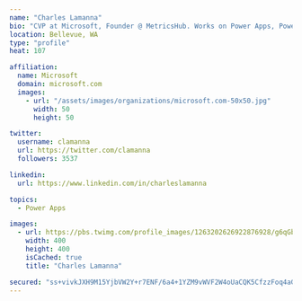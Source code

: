 ```yaml
---
name: "Charles Lamanna"
bio: "CVP at Microsoft, Founder @ MetricsHub. Works on Power Apps, Power Automate, Power Virtual Agent, Common Data Service and Dynamics 365."
location: Bellevue, WA
type: "profile"
heat: 107

affiliation:
  name: Microsoft
  domain: microsoft.com
  images:
    - url: "/assets/images/organizations/microsoft.com-50x50.jpg"
      width: 50
      height: 50

twitter:
  username: clamanna
  url: https://twitter.com/clamanna
  followers: 3537

linkedin:
  url: https://www.linkedin.com/in/charleslamanna

topics:
  - Power Apps

images:
  - url: https://pbs.twimg.com/profile_images/1263202626922876928/g6qGbHZ-_400x400.jpg
    width: 400
    height: 400
    isCached: true
    title: "Charles Lamanna"

secured: "ss+vivkJXH9M15YjbVW2Y+r7ENF/6a4+1YZM9vWVF2W4oUaCQK5CfzzFoq4aGAvYEHwxrBBTjjKk8ZzAZN8MMqklJhex4J+1Awb2qNOFW2YPM7uuliUwteqoK2bi7K3vI1iHKjK+0FmOT0yCXYZfmuBsR8jaleRuXVNyHKEIRj+E/saE2nTRYwqxb8Va3GQ4WIgoZqvTaRm5pXoHucokPqAoOaNCEX7eeZBK2y9EIEKPUZFlogGeQ13l+2izSD0Na5pHK7aK3otKyIeR9SB/ZSg/OJ1/FQumEQ4qGmw2W/+9n87fZOINIRCJ6ncuxTrWeQ9RTT9NBXOI4KcK7GldZk702voE4JjXL7j+gvSy6qygo/uSdpp6GfzHk+U/7RsqKPeRXCLrr7FQRCaLzkYvcIr62w5K4xBv0cVjBMnz4LY=;XG5PVHYKIaHhzvaiTCDiww=="
---
```


